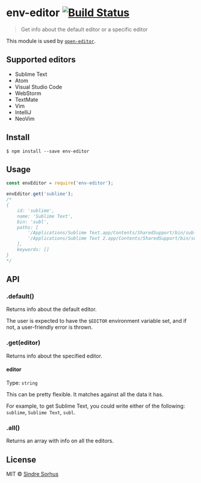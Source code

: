 # env-editor [![Build Status](https://travis-ci.org/sindresorhus/env-editor.svg?branch=master)](https://travis-ci.org/sindresorhus/env-editor)

> Get info about the default editor or a specific editor

This module is used by [`open-editor`](https://github.com/sindresorhus/open-editor).


## Supported editors

- Sublime Text
- Atom
- Visual Studio Code
- WebStorm
- TextMate
- Vim
- IntelliJ
- NeoVim


## Install

```
$ npm install --save env-editor
```


## Usage

```js
const envEditor = require('env-editor');

envEditor.get('sublime');
/*
{
	id: 'sublime',
	name: 'Sublime Text',
	bin: 'subl',
	paths: [
		'/Applications/Sublime Text.app/Contents/SharedSupport/bin/subl',
		'/Applications/Sublime Text 2.app/Contents/SharedSupport/bin/subl'
	],
	keywords: []
}
*/
```


## API

### .default()

Returns info about the default editor.

The user is expected to have the `$EDITOR` environment variable set, and if not, a user-friendly error is thrown.

### .get(editor)

Returns info about the specified editor.

#### editor

Type: `string`

This can be pretty flexible. It matches against all the data it has.

For example, to get Sublime Text, you could write either of the following: `sublime`, `Sublime Text`, `subl`.

### .all()

Returns an array with info on all the editors.


## License

MIT © [Sindre Sorhus](https://sindresorhus.com)
